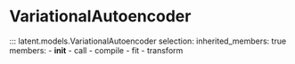# VariationalAutoencoder

::: latent.models.VariationalAutoencoder
    selection:
        inherited_members: true
        members:
            - __init__
            - call
            - compile
            - fit
            - transform
